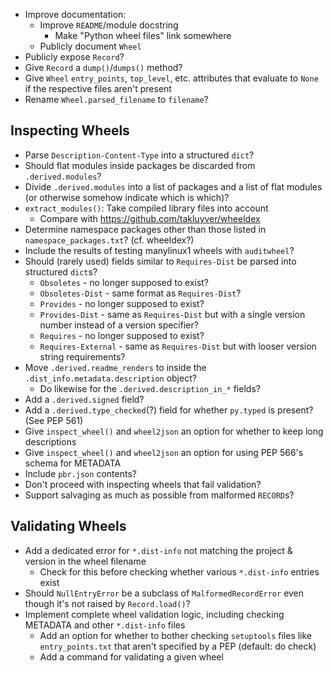 - Improve documentation:
    - Improve `README`/module docstring
        - Make "Python wheel files" link somewhere
    - Publicly document `Wheel`
- Publicly expose `Record`?
- Give `Record` a `dump()`/`dumps()` method?
- Give `Wheel` `entry_points`, `top_level`, etc. attributes that evaluate to
  `None` if the respective files aren't present
- Rename `Wheel.parsed_filename` to `filename`?

Inspecting Wheels
-----------------
- Parse `Description-Content-Type` into a structured `dict`?
- Should flat modules inside packages be discarded from `.derived.modules`?
- Divide `.derived.modules` into a list of packages and a list of flat modules
  (or otherwise somehow indicate which is which)?
- `extract_modules()`: Take compiled library files into account
    - Compare with <https://github.com/takluyver/wheeldex>
- Determine namespace packages other than those listed in
  `namespace_packages.txt`?  (cf. wheeldex?)
- Include the results of testing manylinux1 wheels with `auditwheel`?
- Should (rarely used) fields similar to `Requires-Dist` be parsed into
  structured `dict`s?
    - `Obsoletes` - no longer supposed to exist?
    - `Obsoletes-Dist` - same format as `Requires-Dist`?
    - `Provides` - no longer supposed to exist?
    - `Provides-Dist` - same as `Requires-Dist` but with a single version
      number instead of a version specifier?
    - `Requires` - no longer supposed to exist?
    - `Requires-External` - same as `Requires-Dist` but with looser version
      string requirements?
- Move `.derived.readme_renders` to inside the
  `.dist_info.metadata.description` object?
    - Do likewise for the `.derived.description_in_*` fields?
- Add a `.derived.signed` field?
- Add a `.derived.type_checked`(?) field for whether `py.typed` is present?
  (See PEP 561)
- Give `inspect_wheel()` and `wheel2json` an option for whether to keep long
  descriptions
- Give `inspect_wheel()` and `wheel2json` an option for using PEP 566's schema
  for METADATA
- Include `pbr.json` contents?
- Don't proceed with inspecting wheels that fail validation?
- Support salvaging as much as possible from malformed `RECORD`s?

Validating Wheels
-----------------
- Add a dedicated error for `*.dist-info` not matching the project & version in
  the wheel filename
    - Check for this before checking whether various `*.dist-info` entries
      exist
- Should `NullEntryError` be a subclass of `MalformedRecordError` even though
  it's not raised by `Record.load()`?
- Implement complete wheel validation logic, including checking METADATA and
  other `*.dist-info` files
    - Add an option for whether to bother checking `setuptools` files like
      `entry_points.txt` that aren't specified by a PEP (default: do check)
    - Add a command for validating a given wheel
